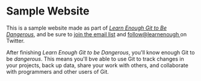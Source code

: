 # Sample Website

This is a sample website made as part of [*Learn Enough Git to Be
Dangerous*](http://learnenough.com/git-tutorial), and be sure to [join
the email list](http://learnenough.com/#email_list) and [follow@learnenough
](http://twitter.com/learnenough) on Twitter.

After finishing *Learn Enough Git to be Dangerous*, you'll know enough Git
to be *dangerous*. This means you'll bve able to use Git to track changes in
your projects, back up data, share your work with others, and collaborate
with programmers and other users of Git.
